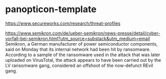 # panopticon-template

https://www.secureworks.com/research/threat-profiles

https://www.semikron.com/de/ueber-semikron/news-presse/detail/cyber-vorfall-bei-semikron.html?utm_source=substack&utm_medium=email
Semikron, a German manufacturer of power semiconductor components, said on Monday that its internal network had been hit by ransomware. According to a sample of the ransomware used in the attack that was later uploaded on VirusTotal, the attack appears to have been carried out by the LV ransomware gang, considered an offshoot of the now-defunct REvil gang.
